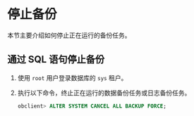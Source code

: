 停止备份 
=========================

本节主要介绍如何停止正在运行的备份任务。

通过 SQL 语句停止备份 
----------------------------------

1. 使用 `root` 用户登录数据库的 `sys` 租户。

   

2. 执行以下命令，终止正在运行的数据备份任务或日志备份任务。

   ```SQL
   obclient> ALTER SYSTEM CANCEL ALL BACKUP FORCE;
   ```



